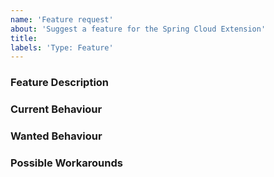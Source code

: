 ```yaml
---
name: 'Feature request'
about: 'Suggest a feature for the Spring Cloud Extension'
title:
labels: 'Type: Feature'
---
```


<!-- Please use markdown (https://guides.github.com/features/mastering-markdown/) semantics throughout the feature description. -->

### Feature Description

<!-- 
    Please provide a description of the feature you envision.
    For example (pseudo-)code snippets showing what it might look like help us understand your suggestion better. 
-->

### Current Behaviour

<!-- Please share the current behaviour of the Spring Cloud Extension around this topic, if applicable. -->

### Wanted Behaviour

<!-- Please described the desired outcome through the Spring Cloud Extension around the suggested feature. -->

### Possible Workarounds

<!-- If applicable, share any workarounds for the described feature. -->
